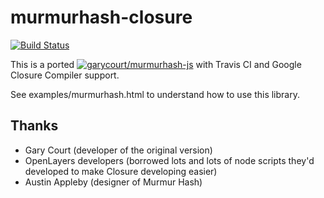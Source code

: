 murmurhash-closure
==================
[![Build Status](https://travis-ci.org/schedul-xor/murmurhash-closure.svg?branch=master)](https://travis-ci.org/schedul-xor/murmurhash-closure)

This is a ported [![garycourt/murmurhash-js](https://github.com/garycourt/murmurhash-js)](https://github.com/garycourt/murmurhash-js) with Travis CI and Google Closure Compiler support.

See examples/murmurhash.html to understand how to use this library.

Thanks
----------
* Gary Court (developer of the original version)
* OpenLayers developers (borrowed lots and lots of node scripts they'd developed to make Closure developing easier)
* Austin Appleby (designer of Murmur Hash)
